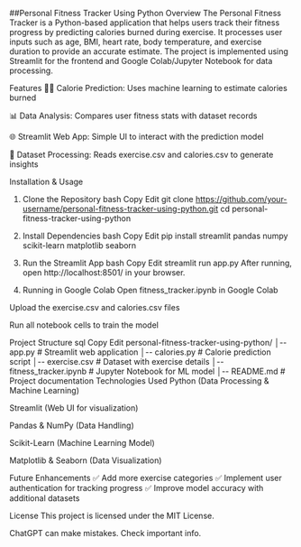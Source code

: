 ##Personal Fitness Tracker Using Python
Overview
The Personal Fitness Tracker is a Python-based application that helps users track their fitness progress by predicting calories burned during exercise. It processes user inputs such as age, BMI, heart rate, body temperature, and exercise duration to provide an accurate estimate. The project is implemented using Streamlit for the frontend and Google Colab/Jupyter Notebook for data processing.

Features
🏋️‍♂️ Calorie Prediction: Uses machine learning to estimate calories burned

📊 Data Analysis: Compares user fitness stats with dataset records

🌐 Streamlit Web App: Simple UI to interact with the prediction model

📁 Dataset Processing: Reads exercise.csv and calories.csv to generate insights

Installation & Usage
1. Clone the Repository
bash
Copy
Edit
git clone https://github.com/your-username/personal-fitness-tracker-using-python.git
cd personal-fitness-tracker-using-python
2. Install Dependencies
bash
Copy
Edit
pip install streamlit pandas numpy scikit-learn matplotlib seaborn
3. Run the Streamlit App
bash
Copy
Edit
streamlit run app.py
After running, open http://localhost:8501/ in your browser.

4. Running in Google Colab
Open fitness_tracker.ipynb in Google Colab

Upload the exercise.csv and calories.csv files

Run all notebook cells to train the model

Project Structure
sql
Copy
Edit
personal-fitness-tracker-using-python/
│-- app.py                 # Streamlit web application
│-- calories.py            # Calorie prediction script
│-- exercise.csv           # Dataset with exercise details
│-- fitness_tracker.ipynb  # Jupyter Notebook for ML model
│-- README.md              # Project documentation
Technologies Used
Python (Data Processing & Machine Learning)

Streamlit (Web UI for visualization)

Pandas & NumPy (Data Handling)

Scikit-Learn (Machine Learning Model)

Matplotlib & Seaborn (Data Visualization)

Future Enhancements
✅ Add more exercise categories
✅ Implement user authentication for tracking progress
✅ Improve model accuracy with additional datasets

License
This project is licensed under the MIT License.













ChatGPT can make mistakes. Check important info.
